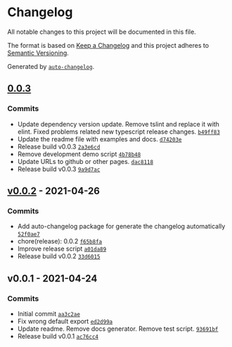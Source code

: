 # Changelog

All notable changes to this project will be documented in this file.

The format is based on [Keep a Changelog](https://keepachangelog.com/en/1.0.0/)
and this project adheres to [Semantic Versioning](https://semver.org/spec/v2.0.0.html).

Generated by [`auto-changelog`](https://github.com/CookPete/auto-changelog).

## [0.0.3](https://github.com/GELight/reliabletxt/compare/v0.0.2...0.0.3)

### Commits

- Update dependency version update. Remove tslint and replace it with elint. Fixed problems related new typescript release changes. [`b49ff83`](https://github.com/GELight/reliabletxt/commit/b49ff83df85a94c573b662ef604d3574f196ff54)
- Update the readme file with examples and docs. [`d74203e`](https://github.com/GELight/reliabletxt/commit/d74203e8e2bec7a7b74949e88eecc5731540ccd8)
- Release build v0.0.3 [`2a3e6cd`](https://github.com/GELight/reliabletxt/commit/2a3e6cdf82a5124e7415f7dce23ced6190eb6c5e)
- Remove development demo script [`4b78b48`](https://github.com/GELight/reliabletxt/commit/4b78b4886d75dfb086055e4607d999188cfc7c24)
- Update URLs to github or other pages. [`dac8118`](https://github.com/GELight/reliabletxt/commit/dac8118cab8810820385b6d0d3ca8a243b88d400)
- Release build v0.0.3 [`9a9d7ac`](https://github.com/GELight/reliabletxt/commit/9a9d7ac144a3ff5bf192ef9203ebeb496c9f8b86)

## [v0.0.2](https://github.com/GELight/reliabletxt/compare/v0.0.1...v0.0.2) - 2021-04-26

### Commits

- Add auto-changelog package for generate the changelog automatically [`52f0ae7`](https://github.com/GELight/reliabletxt/commit/52f0ae77f9a6d6476f94b1c69966c466134452b7)
- chore(release): 0.0.2 [`f65b8fa`](https://github.com/GELight/reliabletxt/commit/f65b8fa198423a795e9c0c22243ea108f8c7ce36)
- Improve release script [`a01da89`](https://github.com/GELight/reliabletxt/commit/a01da898b4b507f5229fa15c126d3ee60682e4b3)
- Release build v0.0.2 [`33d6015`](https://github.com/GELight/reliabletxt/commit/33d6015223d58bd9d7faf751e55791c4236dd300)

## v0.0.1 - 2021-04-24

### Commits

- Initial commit [`aa3c2ae`](https://github.com/GELight/reliabletxt/commit/aa3c2aeeb56e30bbe38dd438c56eaa3681d7721b)
- Fix wrong default export [`ed2d99a`](https://github.com/GELight/reliabletxt/commit/ed2d99ae0078b3d53aaf7c82c0cd2d5558739191)
- Update readme. Remove docs generator. Remove test script. [`93691bf`](https://github.com/GELight/reliabletxt/commit/93691bfffe1b5c34369ca77f9c8a67162cfa2dbc)
- Release build v0.0.1 [`ac76cc4`](https://github.com/GELight/reliabletxt/commit/ac76cc4801b08eed4b2d9821028c0c6c25c468bd)

